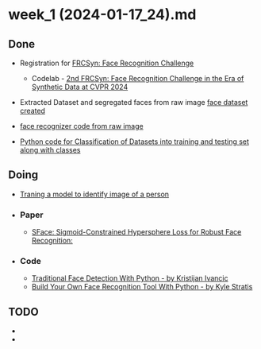 # week_1 (2024-01-17_24).md

## Done

- Registration for [FRCSyn: Face Recognition Challenge](https://frcsyn.github.io/CVPR2024.html)
  -  Codelab - [2nd FRCSyn: Face Recognition Challenge in the Era of Synthetic Data at CVPR 2024](https://codalab.lisn.upsaclay.fr/competitions/16970)


- Extracted Dataset and segregated faces from raw image [face dataset created](https://drive.google.com/drive/folders/1zZRL-hsdkml0xoSGQyMpzP238IRLBoOy?usp=drive_link)
- [face recognizer code  from raw image](https://drive.google.com/file/d/1LvYNLU3kGowkU_ZbhA6IjM_nsemWruRf/view?usp=drive_link)
- [Python code for Classification of Datasets into training and testing set along with classes](https://drive.google.com/file/d/1jB1o-trQnHwPouVk82Hy0OHjtok_RIM9/view?usp=drive_link)


## Doing
- [Traning a model to identify image of a person](https://colab.research.google.com/drive/1XCwynKObkknKXV32h6gEA4SgtiqOzeSZ?usp=drive_link)

- ### Paper

  - [SFace: Sigmoid-Constrained Hypersphere Loss for Robust Face Recognition: ](https://ieeexplore.ieee.org/abstract/document/9318547)

- ### Code
    - [Traditional Face Detection With Python       - by Kristijan Ivancic](https://realpython.com/traditional-face-detection-python/)
    - [Build Your Own Face Recognition Tool With Python - by Kyle Stratis](https://realpython.com/face-recognition-with-python/)

## TODO
-
-
